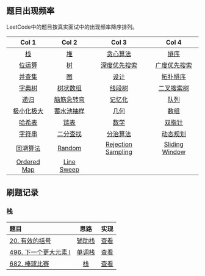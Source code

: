 ## 题目出现频率

LeetCode中的题目按真实面试中的出现频率降序排列。

| Col 1 | Col 2 |  Col 3 | Col 4 |
| :-------------: | :-------------: | :-------------: | :-------------: |
| [栈](https://github.com/pwstrick/daily/blob/master/article/leetcode/stack.md) | [堆](https://github.com/pwstrick/daily/blob/master/article/leetcode/heap.md) | [贪心算法](https://github.com/pwstrick/daily/blob/master/article/leetcode/greedy.md) | [排序](https://github.com/pwstrick/daily/blob/master/article/leetcode/sort.md) |
| [位运算](https://github.com/pwstrick/daily/blob/master/article/leetcode/bit-manipulation.md) | [树](https://github.com/pwstrick/daily/blob/master/article/leetcode/tree.md) | [深度优先搜索](https://github.com/pwstrick/daily/blob/master/article/leetcode/depth-first-search.md) | [广度优先搜索](https://github.com/pwstrick/daily/blob/master/article/leetcode/breadth-first-search.md) |
| [并查集](https://github.com/pwstrick/daily/blob/master/article/leetcode/union-find.md) | [图](https://github.com/pwstrick/daily/blob/master/article/leetcode/graph.md) | [设计](https://github.com/pwstrick/daily/blob/master/article/leetcode/design.md) | [拓扑排序](https://github.com/pwstrick/daily/blob/master/article/leetcode/topological-sort.md) |
| [字典树](https://github.com/pwstrick/daily/blob/master/article/leetcode/trie.md) | [树状数组](https://github.com/pwstrick/daily/blob/master/article/leetcode/binary-indexed-tree.md) | [线段树](https://github.com/pwstrick/daily/blob/master/article/leetcode/segment-tree.md) | [二叉搜索树](https://github.com/pwstrick/daily/blob/master/article/leetcode/binary-search-tree.md) |
| [递归](https://github.com/pwstrick/daily/blob/master/article/leetcode/recursion.md) | [脑筋急转弯](https://github.com/pwstrick/daily/blob/master/article/leetcode/brainteaser.md) | [记忆化](https://github.com/pwstrick/daily/blob/master/article/leetcode/memoization.md) | [队列](https://github.com/pwstrick/daily/blob/master/article/leetcode/queue.md) |
| [极小化极大](https://github.com/pwstrick/daily/blob/master/article/leetcode/minimax.md) | [蓄水池抽样](https://github.com/pwstrick/daily/blob/master/article/leetcode/reservoir-sampling.md) | [几何](https://github.com/pwstrick/daily/blob/master/article/leetcode/geometry.md) | [数组](https://github.com/pwstrick/daily/blob/master/article/leetcode/array.md) |
| [哈希表](https://github.com/pwstrick/daily/blob/master/article/leetcode/hash-table.md) | [链表](https://github.com/pwstrick/daily/blob/master/article/leetcode/linked-list.md) | [数学](https://github.com/pwstrick/daily/blob/master/article/leetcode/math.md) | [双指针](https://github.com/pwstrick/daily/blob/master/article/leetcode/two-pointers.md) |
| [字符串](https://github.com/pwstrick/daily/blob/master/article/leetcode/string.md) | [二分查找](https://github.com/pwstrick/daily/blob/master/article/leetcode/binary-search.md) | [分治算法](https://github.com/pwstrick/daily/blob/master/article/leetcode/divide-and-conquer.md) | [动态规划](https://github.com/pwstrick/daily/blob/master/article/leetcode/dynamic-programming.md) |
| [回溯算法](https://github.com/pwstrick/daily/blob/master/article/leetcode/backtracking.md) | [Random](https://github.com/pwstrick/daily/blob/master/article/leetcode/random.md) | [Rejection Sampling](https://github.com/pwstrick/daily/blob/master/article/leetcode/rejection-sampling.md) | [Sliding Window](https://github.com/pwstrick/daily/blob/master/article/leetcode/sliding-window.md) |
| [Ordered Map](https://github.com/pwstrick/daily/blob/master/article/leetcode/ordered-map.md) | [Line Sweep](https://github.com/pwstrick/daily/blob/master/article/leetcode/line-sweep.md) | &nbsp; | &nbsp; |

## 刷题记录
### 栈
| 题目 | 思路 | 实现  |
| :------------- | :-------------: | :-------------: |
[20. 有效的括号](https://leetcode-cn.com/problems/valid-parentheses/) | [辅助栈](https://leetcode-cn.com/problems/valid-parentheses/solution/zhu-bu-fen-xi-tu-jie-zhan-zhan-shi-zui-biao-zhun-d/) | [查看](https://github.com/pwstrick/daily/issues/1012) |
| [496. 下一个更大元素 I](https://leetcode-cn.com/problems/next-greater-element-i/) | [单调栈](https://leetcode-cn.com/problems/next-greater-element-i/solution/xia-yi-ge-geng-da-yuan-su-i-by-leetcode/) | [查看](https://github.com/pwstrick/daily/issues/1013) |
| [682. 棒球比赛](https://leetcode-cn.com/problems/baseball-game/) | [栈](https://leetcode-cn.com/problems/baseball-game/solution/bang-qiu-bi-sai-by-leetcode/) | [查看](https://github.com/pwstrick/daily/issues/1014) |